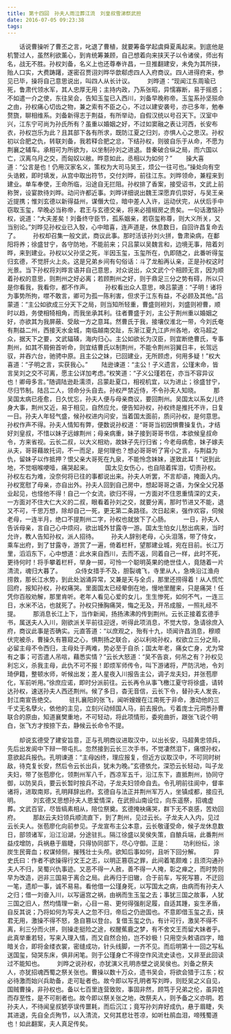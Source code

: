 ```yaml
---
title: 第十四回　孙夫人雨泣葬江流　刘皇叔雪涕祭武担
date: 2016-07-05 09:23:38
tags:
---
```

　　话说曹操听了曹丕之言，叱退了曹植，就要筹备学起虞舜夏禹起来。到底他是机警过人，虽然利欲薰心，到肯统筹兼顾，自己想着向来挟天子以令诸侯，师出有名，战无不胜。孙权刘备，名义上也还尊奉许昌，一旦推翻建安，未免为其所挟，贻人口实，大费踌躇，遂密召贾诩刘晔华歆郗虑四人入府商议。四人进得府来，参见已毕，操将自己意思说出，叫四人从长计议。<!-- more -->
　　刘晔道：“现闻江东周瑜已死，鲁肃代领水军，其人忠厚无用；主持内政，乃系张昭，异懦寡断，易于摇惑；不如遣一介之使，东往吴会，告知玉玺已入西川，刘备早晚称帝。玉玺系孙坚殒命之由，孙权痛心切齿之物，兼之索有不臣之心，不过以建安袭号，亦已多年，勉奉赘旒，聊相维系。刘备新得志于荆益，有所举动，自假汉统以号召天下。汉室中兴，江东宁可尚为孙氏所有？虽重以婚姻之好，不过如窦融之表让河西，长安布衣，孙权岂乐为此？且其部下各有所求，既防江夏之归刘，亦惧人心之思汉。孙权初以合肥之仇，转联刘备，我若释合肥之忿，下结孙权，则彼自乐于从命，不愿为荆襄之辅车。承相可为所欲为，以坐制孙刘之进退。昔秦破合纵之局，而六国以亡，汉离乌月之交，而匈奴以敝。晔意如此，丞相以为如何？”
　　操大喜道：“公言是也！仍用汉家名义，策权为大司马吴王，烦公一往可也。”操处向有空头诰敕，即时填发，从宫中取出符节，交付刘晔，前往江东。刘晔领命，兼程来到建业。单车奉使，王命所临，沿途自无拦阻。孙权排了香案，接受诏书，文武上前称贺，设宴款待刘晔。动问许都近事。刘晔详细说出魏王深愿弃仉崇好，与吴王亲近提携；惟刘玄德以新得益州，谋僭大位，暗中差人入许，运动伏完，从伏后手中窃取玉玺，早晚必当称帝，君王与玄德交亲，将来必擅椒房之贵矣。一句话激恼孙权，说道：“大夫差矣！刘备终守臣节，孤系姻亲，若窃玺称尊，则大义所关，又当别论。”刘晔见孙权业已入彀，心中暗喜，连声道是，休息数日，自回许昌复命去了。
　　孙权却召集一般文武，商议此事。那时活该孙刘火拼，鲁肃染病，在鄱阳将养；徐盛甘宁，各守防地，不能前来；只吕蒙以吴魏言和，边境无事，陪着刘晔，来到建业。孙权以父孙坚之死，半因玉玺，玉玺所在，仇即随之，此番听得玺归玄德，不觉肝火上炎。这是兄弟乡间有句俗话：斗了龙船再认亲，正是孙权这时光景。当下孙权将刘晔言语并自己意思，对众说出，众文武个个相顾无言，因为顺着孙权的意思，则荆州之好必离；若顾荆州之好，则于鼎足三分之势有碍，所以只是你看我，我看你，都不作声。
　　孙权看出众人意思，唤吕蒙道：“子明！诸将为事势所拘，噤不敢言，卿可为孤一陈利害，但求于江东有益，不必顾及其他。”吕蒙道：“主公如欲成三分天下之局，则当知所轻重，曹盛则袒刘，刘盛则袒曹，顺时以趋，务使相犄相角，而我坐承其利。往者曹盛于刘，主公于荆州重以婚姻之好，亦欲其为我屏蔽、受敌一方之意耳。然曹氏于我，接壤仅淮北一带，今刘氏奄有荆益二州，西接天水金城，南临越南交趾，东渐江夏九江庐州各地，收马超之众，据天下之要，文武辐辏，海内归心。主公如欲长为汉臣，则宜断绝曹氏，专事荆州，如其不屑俯首听命，则宜结曹氏以制荆州，不能令荆州羽翼日丰，长驾远驭，并吞六台，驰骋中原。且主公之妹，已回建业，无所顾虑，何用多疑！”权大喜道：“子明之言，实获我心。”
　　陆逊谏道：“主公！子义遗言，公瑾末命，皆言吴刘之交不可离，愿主公详加考虑。”权笑道：“子义公瑾若在，亦当不容异议也！卿毋多言。”随调陆逊赴濡须，吕蒙赴夏口，相视机宜，以为进止；徐盛甘宁，尽归节制。陆吕二人，领命分头自去。孙权严禁近侍，不令孙夫人知晓。
　　那吴国太病已痊愈，日久忧忘，孙夫人便与母亲商议，要回荆州。吴国太以系女儿终身大事，荆州又近，易于相见，自然应允，便告知孙权，孙权终是推托不许，日复一日。孙夫人年轻气盛，候孙权进内问安，当着国太面前，质问孙权，是何意思。孙权作声不得。孙夫人情知有弊，便数说孙权道：“哥哥当初因惧曹操复仇，才结好刘皇叔，不惜以妹子远嫁荆州；母亲病重，妹子接到哥哥书信，本欲候皇叔命令，方来省视。云长二叔，以大义相劝，故妹子先行归省；今老母病愈，妹子嫁夫从夫，哥哥藉故托词，不一而足，是何理也？想必哥哥听了宵小之言，与荆益为仇，留妹子以作抵押？恨父亲大哥死在九泉，不能怜念妹妹，遂致此耳！”说到此地，不觉咽喉哽噎，痛哭起来。
　　国太见女伤心，也自陪着挥泪，切责孙权。孙权左右为难，没奈何将已往的事都说出来。孙夫人听罢，不言却语，掩面入内。孙权宽慰了母亲，亦自出外。孙夫人回到自己房中，想起哥哥之语，为保全父兄基业起见，也怪他不得！自己一个女流，欲归不得，一方面对不住恩重情深的丈夫，一方面对不住大仁大义的二叔，眼看着孙刘之交，就要分离，那时节进又不能，退又不可，千思万想，除却自己一死，更无第二条路径。次日起来，强作欢容，伺候老母，一连半月，绝口不提荆州二字，孙权也就放下了心肠。
　　一日，孙夫人告诉母亲，言自己心中烦闷，欲出城外甘露寺一游。国太生怕女儿愁出病来，当时允许，教人告知孙权，派人招待。
　　孙夫人辞别老母，心头泪落，带了侍女，乘车出府，到了甘露寺，游赏了一遍，倚着栏杆，望那建业城，宛在目前。长江万里，滔滔东下，心中想道：此水来自西川，去而不返，同着自己一样，此时不死，更待何时！将手攀着栏杆，举身一掷，可怜一个聪明英果的绝世佳人，竟随着一片清流，魂归大暮了。
　　众侍女措手不及，胆裂魂飞，寺里从人，急唤沿江渔舟捞救，那长江水势，到此处汹涌异常，又兼是天与全贞，那里还捞得着！从人慌忙回府，报知孙权，孙权痛哭。里面国太已经晕倒在地，慢地里醒来，只是痛哭！任凭你百般劝解，那里肯听。老年人看见心爱的女儿，生生惨死，如何不气，一连三日，水米不沾，也就死了。孙权只捶胸痛哭，悔之无及，开吊成服，一照礼经不提。
　　那消息长江上下，当作新闻，扬扬沸沸的传到荆州。云长正接着玄德手书，属送夫人入川，刚欲派关平前往迎迓，听得此项消息，不觉大惊，急请徐庶入府，商议此事是否确实。元直答道：“以庶观之，殆有十九，顷闻许昌消息，穆顺伏完被杀，曹操久有篡窥之心，惧荆扬之联合，必以利啖孙权，权欲立三分之局，必留主母不令西归，主母处于两难，势必至于自杀；国太年老，痛女亡身，尤为常有之事；可否遣人吊唁，藉悉实情？”云长大怒道：“吴不告哀，何吊之有？孙权见利忘义，杀我主母，此仇不可不报！即烦军师传令，叫下游诸将，严防汛地，令刘琦伊籍，整顿水师，听候出发；差人星夜入川报告主公，调子龙夫妇，并张苞廖化，军前听用。”徐庶应诺，即时分派前往。云长再令从事飞檄江夏守将徐盛，请转达孙权，速送孙夫人西还荆州。候了多日，杳无音信，云长下令，替孙夫人发丧，封江南宣告绝交。
　　驻扎襄阳的张飞，闻听嫂嫂在江南死于非命，激动他的三千丈无名孽火，依他的主见，立刻兴动倾国人马，前去报仇。亏着庞士元洞悉孙曹联合的原由，知道襄樊重地，不可轻动，将此项情形，委宛曲折，跟张飞说个明白，张飞方才按捺下去，静候云长命令不提。

　　却说玄德受了建安旨意，正与孔明商议进取汉中，以出长安，马超黄忠领兵，先后出发阆中下辩一带屯扎。忽然接到云长三次手书，不觉凄然泪下，痛恨孙权，意欲起兵报仇。孔明谏道：“主母凶终，理应报复，但近方议取汉中，不可同时树敌，待克复长安，然后令云长出兵，犹未为晚。”玄德依允，深恐云长轻动，叫子龙夫妇，带了张苞廖化，领荆州军八千，西凉军五千，沿江东下，直抵荆州，协同守御，以防吴兵，要云长暂时按兵不动，子龙夫妇领命自去。令孔明前往阆中，督率诸将，进取南郑，孔明拜辞出府。玄德自与法正并荆州军万人，坐镇成都，接应孔明。
　　刘玄德又思想孙夫人恩爱情深，在武担山南设位，向东遥祭，招魂虚葬。文武百官，尽皆缟素相从，陪位祭奠。玄德掩袂痛哭，群下无不哀感，苦劝回府。
　　那赵云夫妇领兵顺流直下，到了荆州，见过云长。子龙夫人入内，见过云长夫人。张苞廖化向前参见。子龙宣布主公本意，云长敬谨受命，候子龙休息数日，部领诸军，沿江沿湖，分途驻扎。隔江徐盛以吴侯失策，自酿兵端，此番荆州益戍增防，兵祸悬于眉睫，只得协同部下，尽心守御。正是：
　　功利纷纭，涂炭生民膏血；权谋倾侧，摧残壮士头颅。欲知后事如何，且听下回分解。
　　异史氏曰：作者不欲操得行文王之志，以明正篡窃之罪，此间着笔颇难；且须沟通孙夫人不归，吴蜀兴仇事迹。又恶不得一人赦，善不得一人掩，彰之瘅之，而时势则早为改造，迥非三国易于离合之局。此再归于旧辙，合于前车，写死写篡，不迂回一笔，遗却一事，诚不易易。看他借一公瑾身死，以写国太之病，由病而有孙夫人之归；借一刘奋入川，以写逼宫之祸，由祸而生玉玺之去；事犹三国之故事，人犹三国之旧人，然均情理一新，心目一易、更何得强削足履，自适其踵，妄生矛盾，自反其说；乃将如何为写夫人之忽不归，帝后之仍逊国也。不意即借玉玺之去，挟君无用，激操不得不怒，急自篡以登台。复借玉玺之仇，有计可行，激吴不得不离，利三分而火拼，则操走挺险之途，权醒蕉鹿之梦，有不舍文王而留大妹者乎。此真举重若轻，写来入理入情，而又自然合拍，岂不妙极！只用空头敕语四字，暗暗关合，即将金缕衣裳，密缝成功，针头线脚，一齐不见。而后明第十一回之写私送国玺，恸哭东床，俱非闲笔。则于公瑾身亡不得空作风流史读也，又非至此回读过不能知也。
　　刘晔之说孙权，亦犹演义孔明赤壁之说吴侯也。刘备之祭夫人，亦犹招魂西蜀之祭关张也。曹操以数十万众，遗书吴会，将欲会猎于江东；权必待激而始兴兵助备，走可耻者也。故今即以写孔明者写刘晔，则贬吴之义自见，国贼曹操，非孙权也。备以七百里连营致败，事固非然，顾笃于兄弟之伦，虽异姓而存至性，是不可削者也。故今即以祭关张之地，改祭夫人，则予备之义亦明。若孙夫人，不待闻皇叔猇亭误传噩耗，而后沉江；竟写孙刘弃好成仇，悬于眉睫，失其进退，先自全贞殉节，以入清流，又何其悲壮苍凉，如听杜鹃血泪，啼残蜀道也！如此翻案，夫人真足传矣。
